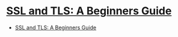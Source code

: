 # [SSL and TLS: A Beginners Guide](https://www.sans.org/reading-room/whitepapers/protocols/ssl-tls-beginners-guide-1029)

- [SSL and TLS: A Beginners Guide](#ssl-and-tls-a-beginners-guide)